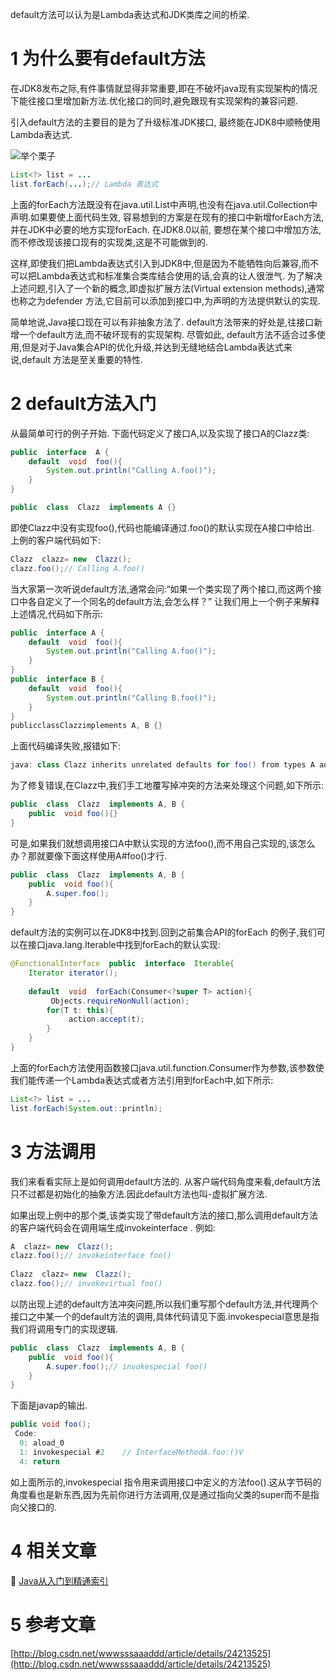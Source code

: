 <div class="jumbotron">
<p>default方法可以认为是Lambda表达式和JDK类库之间的桥梁.</p>  
</div>


1 为什么要有default方法
===


在JDK8发布之际,有件事情就显得非常重要,即在不破坏java现有实现架构的情况下能往接口里增加新方法.优化接口的同时,避免跟现有实现架构的兼容问题.

引入default方法的主要目的是为了升级标准JDK接口, 最终能在JDK8中顺畅使用Lambda表达式.

![举个栗子](http://localhost/img/common/example.jpg)

```java
List<?> list = ...
list.forEach(...);// Lambda 表达式
```

上面的forEach方法既没有在java.util.List中声明,也没有在java.util.Collection中声明.如果要使上面代码生效, 容易想到的方案是在现有的接口中新增forEach方法,并在JDK中必要的地方实现forEach. 在JDK8.0以前, 要想在某个接口中增加方法,而不修改现该接口现有的实现类,这是不可能做到的.

这样,即使我们把Lambda表达式引入到JDK8中,但是因为不能牺牲向后兼容,而不可以把Lambda表达式和标准集合类库结合使用的话,会真的让人很泄气.
为了解决上述问题,引入了一个新的概念,即虚拟扩展方法(Virtual extension methods),通常也称之为defender 方法,它目前可以添加到接口中,为声明的方法提供默认的实现.

简单地说,Java接口现在可以有非抽象方法了. default方法带来的好处是,往接口新增一个default方法,而不破坏现有的实现架构.
尽管如此, default方法不适合过多使用,但是对于Java集合API的优化升级,并达到无缝地结合Lambda表达式来说,default 方法是至关重要的特性.


2 default方法入门
===


从最简单可行的例子开始. 下面代码定义了接口A,以及实现了接口A的Clazz类:

```java
public  interface  A {
    default  void  foo(){
        System.out.println("Calling A.foo()");
    }
}

public  class  Clazz  implements A {}
```

即使Clazz中没有实现foo(),代码也能编译通过.foo()的默认实现在A接口中给出.
上例的客户端代码如下:

```java
Clazz  clazz= new  Clazz();
clazz.foo();// Calling A.foo()
```

当大家第一次听说default方法,通常会问:“如果一个类实现了两个接口,而这两个接口中各自定义了一个同名的default方法,会怎么样？”
让我们用上一个例子来解释上述情况,代码如下所示:
```java
public  interface A {
    default  void  foo(){
        System.out.println("Calling A.foo()");
    }
} 
public  interface B {
    default  void  foo(){
        System.out.println("Calling B.foo()");
    }
} 
publicclassClazzimplements A, B {}
```

上面代码编译失败,报错如下:

```java
java: class Clazz inherits unrelated defaults for foo() from types A and B
```

为了修复错误,在Clazz中,我们手工地覆写掉冲突的方法来处理这个问题,如下所示:

```java
public  class  Clazz  implements A, B {
    public  void foo(){}
}
```

可是,如果我们就想调用接口A中默认实现的方法foo(),而不用自己实现的,该怎么办？那就要像下面这样使用A#foo()才行.

```java
public  class  Clazz  implements A, B {
    public  void foo(){
        A.super.foo();
    }
}
```

default方法的实例可以在JDK8中找到.回到之前集合API的forEach 的例子,我们可以在接口java.lang.Iterable中找到forEach的默认实现:

```java
@FunctionalInterface  public  interface  Iterable{
    Iterator iterator(); 
 
    default  void  forEach(Consumer<?super T> action){
         Objects.requireNonNull(action);
        for(T t: this){
             action.accept(t);
        }
    }
}
```

上面的forEach方法使用函数接口java.util.function.Consumer作为参数,该参数使我们能传递一个Lambda表达式或者方法引用到forEach中,如下所示:

```java
List<?> list = ...
list.forEach(System.out::println);
```

3 方法调用
===


我们来看看实际上是如何调用default方法的.
从客户端代码角度来看,default方法只不过都是初始化的抽象方法.因此default方法也叫-虚拟扩展方法.

如果出现上例中的那个类,该类实现了带default方法的接口,那么调用default方法的客户端代码会在调用端生成invokeinterface .
例如:

```java
A  clazz= new  Clazz();
clazz.foo();// invokeinterface foo()
 
Clazz  clazz= new  Clazz();
clazz.foo();// invokevirtual foo()
```

以防出现上述的default方法冲突问题,所以我们重写那个default方法,并代理两个接口之中某一个的default方法的调用,具体代码请见下面.invokespecial意思是指 我们将调用专门的实现逻辑.

```java
public  class  Clazz  implements A, B {
    public  void foo(){
        A.super.foo();// invokespecial foo()
    }
}
```

下面是javap的输出.

```java
public void foo();
 Code:
  0: aload_0
  1: invokespecial #2    // InterfaceMethodA.foo:()V
  4: return
```

如上面所示的,invokespecial 指令用来调用接口中定义的方法foo().这从字节码的角度看也是新东西,因为先前你进行方法调用,仅是通过指向父类的super而不是指向父接口的.



4 相关文章
===

📖 [Java从入门到精通索引](http://localhost/article/java/index.html)


5 参考文章
===

[http://blog.csdn.net/wwwsssaaaddd/article/details/24213525](http://blog.csdn.net/wwwsssaaaddd/article/details/24213525)